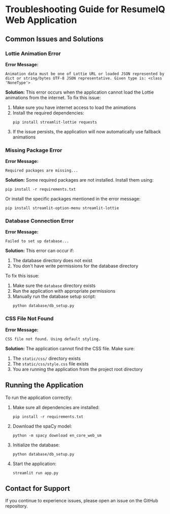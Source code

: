 # Troubleshooting Guide for ResumeIQ Web Application

## Common Issues and Solutions

### Lottie Animation Error

**Error Message:**
```
Animation data must be one of Lottie URL or loaded JSON represented by dict or string/bytes UTF-8 JSON representative. Given type is: <class 'NoneType'>
```

**Solution:**
This error occurs when the application cannot load the Lottie animations from the internet. To fix this issue:

1. Make sure you have internet access to load the animations
2. Install the required dependencies:
   ```
   pip install streamlit-lottie requests
   ```
3. If the issue persists, the application will now automatically use fallback animations

### Missing Package Error

**Error Message:**
```
Required packages are missing...
```

**Solution:**
Some required packages are not installed. Install them using:

```
pip install -r requirements.txt
```

Or install the specific packages mentioned in the error message:

```
pip install streamlit-option-menu streamlit-lottie
```

### Database Connection Error

**Error Message:**
```
Failed to set up database...
```

**Solution:**
This error can occur if:
1. The database directory does not exist
2. You don't have write permissions for the database directory

To fix this issue:
1. Make sure the `database` directory exists
2. Run the application with appropriate permissions
3. Manually run the database setup script:
   ```
   python database/db_setup.py
   ```

### CSS File Not Found

**Error Message:**
```
CSS file not found. Using default styling.
```

**Solution:**
The application cannot find the CSS file. Make sure:
1. The `static/css/` directory exists
2. The `static/css/style.css` file exists
3. You are running the application from the project root directory

## Running the Application

To run the application correctly:

1. Make sure all dependencies are installed:
   ```
   pip install -r requirements.txt
   ```

2. Download the spaCy model:
   ```
   python -m spacy download en_core_web_sm
   ```

3. Initialize the database:
   ```
   python database/db_setup.py
   ```

4. Start the application:
   ```
   streamlit run app.py
   ```

## Contact for Support

If you continue to experience issues, please open an issue on the GitHub repository.
